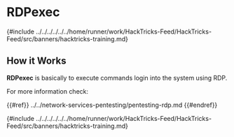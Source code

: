 # RDPexec

{#include ../../../../../../home/runner/work/HackTricks-Feed/HackTricks-Feed/src/banners/hacktricks-training.md}

## How it Works

**RDPexec** is basically to execute commands login into the system using RDP.

For more information check:

{{#ref}}
../../network-services-pentesting/pentesting-rdp.md
{{#endref}}

{#include ../../../../../../home/runner/work/HackTricks-Feed/HackTricks-Feed/src/banners/hacktricks-training.md}


